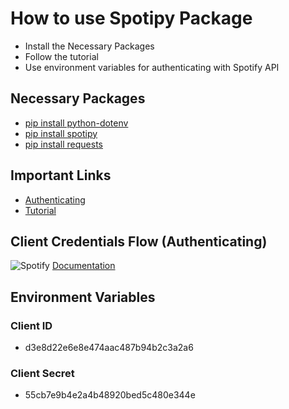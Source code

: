 # How to use Spotipy Package
* Install the Necessary Packages
* Follow the tutorial
* Use environment variables for authenticating with Spotify API

## Necessary Packages
* [pip install python-dotenv](https://pypi.org/project/python-dotenv/)
* [pip install spotipy](https://spotipy.readthedocs.io/)
* [pip install requests](https://pypi.org/project/requests/)

## Important Links
* [Authenticating](https://www.youtube.com/watch?v=kaBVN8uP358&t=0s)
* [Tutorial](https://www.youtube.com/watch?v=WAmEZBEeNmg)

## Client Credentials Flow (Authenticating)
![Spotify](https://developer.spotify.com/images/documentation/web-api/auth-client-credentials.png)
[Documentation](https://developer.spotify.com/documentation/web-api/tutorials/client-credentials-flow)

## Environment Variables

### Client ID
* d3e8d22e6e8e474aac487b94b2c3a2a6
### Client Secret
* 55cb7e9b4e2a4b48920bed5c480e344e